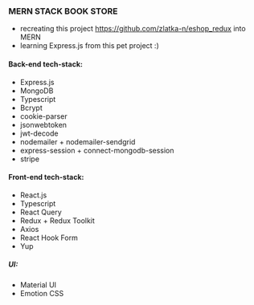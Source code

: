 ### MERN STACK BOOK STORE

- recreating this project https://github.com/zlatka-n/eshop_redux into MERN
- learning Express.js from this pet project :)

#### Back-end tech-stack:

- Express.js
- MongoDB
- Typescript
- Bcrypt
- cookie-parser
- jsonwebtoken
- jwt-decode
- nodemailer + nodemailer-sendgrid
- express-session + connect-mongodb-session
- stripe

#### Front-end tech-stack:

- React.js
- Typescript
- React Query
- Redux + Redux Toolkit
- Axios
- React Hook Form
- Yup

##### UI:

- Material UI
- Emotion CSS

